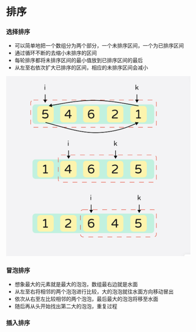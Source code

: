 # 排序

### 选择排序

- 可以简单地把一个数组分为两个部分，一个未排序区间，一个为已排序区间
- 通过循环不断的去缩小未排序的区间
- 每轮排序都将未排序区间的最小值放到已排序区间的最后
- 从左至右依次扩大已排序的区间，相应的未排序区间会减小

![](../Image/selectionSort.png)



### 冒泡排序

- 想象最大的元素就是最大的泡泡，数组最右边就是水面
- 从左至右将相邻的两个泡泡进行比较，大的泡泡就往水面方向移动冒出
- 依次从右至左比较相邻的两个泡泡，最后最大的泡泡将移至水面
- 随后再从头开始找出第二大的泡泡，重复过程

### 插入排序

